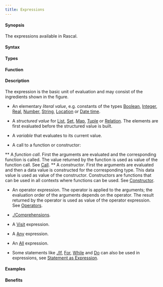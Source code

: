 ```yaml
---
title: Expressions
---
```


#### Synopsis

The expressions available in Rascal.

#### Syntax

#### Types

#### Function

#### Description

The expression is the basic unit of evaluation and may consist of the ingredients shown in the figure.

*  An elementary _literal value_, e.g. constants of the types [Boolean](/docs//Rascal/Expressions/Values/Boolean), [Integer](/docs//Rascal/Expressions/Values/Integer), [Real](/docs//Rascal/Expressions/Values/Real), 
  [Number](/docs//Rascal/Expressions/Values/Number), [String](/docs//Rascal/Expressions/Values/String), [Location](/docs//Rascal/Expressions/Values/Location) or [Date time](/docs//Rascal/Expressions/Values/DateTime).

*  A _structured value_ for [List](/docs//Rascal/Expressions/Values/List), [Set](/docs//Rascal/Expressions/Values/Set), [Map](/docs//Rascal/Expressions/Values/Map), [Tuple](/docs//Rascal/Expressions/Values/Tuple) or [Relation](/docs//Rascal/Expressions/Values/Relation). 
  The elements are first evaluated before the structured value is built.

*  A _variable_ that evaluates to its current value.

*  A call to a function or constructor:

**  A _function call_. First the arguments are evaluated and the corresponding function is called. 
     The value returned by the function is used as value of the function call. See [Call](/docs//Rascal/Expressions/Call).
**  A _constructor_. First the arguments are evaluated and then a data value is constructed for the 
     corresponding type. This data value is used as value of the constructor. 
     Constructors are functions that can be used in all contexts where functions can be used. See [Constructor](/docs//Rascal/Expressions/Values/Constructor).

*  An operator expression. The operator is applied to the arguments; the evaluation order of the arguments depends 
  on the operator. The result returned by the operator is used as value of the operator expression.  See [Operators](/docs//Rascal/Expressions/Operators).

*  [./Comprehensions](/docs//Rascal/Expressions/Comprehensions).

*  A [Visit](/docs//Rascal/Expressions/Visit) expression.

*  A [Any](/docs//Rascal/Expressions/Values/Boolean/Any) expression.

*  An [All](/docs//Rascal/Expressions/Values/Boolean/All) expression.

*  Some statements like [./If](/docs//Rascal/Statements/If), [For](/docs//Rascal/Statements/For), [While](/docs//Rascal/Statements/While) and [Do](/docs//Rascal/Statements/Do) can also be used in expressions, see [Statement as Expression](/docs//Rascal/Expressions/StatementAsExpression).

#### Examples

#### Benefits



